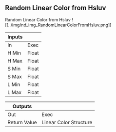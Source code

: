 ## Random Linear Color from Hsluv
Random Linear Color from Hsluv
![[../img/nd_img_RandomLinearColorFromHsluv.png]]

|Inputs||
|--|--|
| In | Exec |
| H Min | Float |
| H Max | Float |
| S Min | Float |
| S Max | Float |
| L Min | Float |
| L Max | Float |

|Outputs||
|--|--|
| Out | Exec |
| Return Value | Linear Color Structure |
